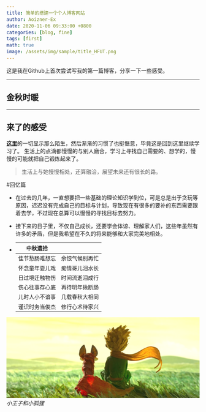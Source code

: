 ```yaml
---
title: 简单的搭建一个个人博客网站
author: Aoizner-Ex
date: 2020-11-06 09:33:00 +0800
categories: [blog, fine]
tags: [first]
math: true
image: /assets/img/sample/title_HFUT.png
---
```


这是我在Github上首次尝试写我的第一篇博客，分享一下一些感受。

---
## 金秋时暖
---

## 来了的感受
[**这里**](http://www.hfut.edu.cn/)的一切显示那么陌生，然后渐渐的习惯了也挺惬意，毕竟这是回到这里继续学习了。
生活上的点滴都慢慢的与别人磨合，学习上寻找自己需要的、想学的，慢慢的可能就把自己锻炼起来了。

> 生活上与她慢慢相处，还算融洽，展望未来还有很长的路。

#回忆篇

- 在过去的几年，一直想要把一些基础的理论知识学到位，可是总是出于贪玩等原因，迟迟没有完成自己的目标与计划，导致现在有很多的要补的东西需要跟着去学，不过现在总算可以慢慢的寻找目标去努力。

- 接下来的日子里，不仅自己成长，还要学会体谅、理解家人们，这些年虽然有许多的矛盾，但是我希望在不久的将来能够和大家完美地相处。
- 
    |        中秋遗拾  |                 |
    |:---------------:|:---------------:|
    | 佳节愁肠难想忘    | 余恨气候别再忙    |
    | 怀念童年耍儿戏    |痴情哥儿泪水长     |
    | 日过境迁触物伤    | 时间流逝泪成行    |
    | 伤心往事存心底    | 再待明年揪断肠    |
    | 儿时人小不谙事    | 几载春秋大相同    |
    |谨识时务当俊杰     | 修行心术待家兴    |

![Desktop View](/assets/img/post_1/2020-11-6.png)
_小王子和小狐狸_


